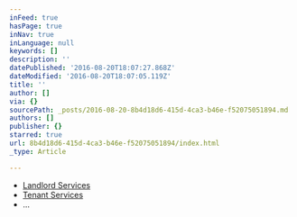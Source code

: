 ```yaml
---
inFeed: true
hasPage: true
inNav: true
inLanguage: null
keywords: []
description: ''
datePublished: '2016-08-20T18:07:27.868Z'
dateModified: '2016-08-20T18:07:05.119Z'
title: ''
author: []
via: {}
sourcePath: _posts/2016-08-20-8b4d18d6-415d-4ca3-b46e-f52075051894.md
authors: []
publisher: {}
starred: true
url: 8b4d18d6-415d-4ca3-b46e-f52075051894/index.html
_type: Article

---
```

* [Landlord Services][0]
* [Tenant Services][1]
* ...

[0]: landlord-services
[1]: tenant-services